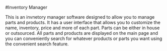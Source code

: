 #Inventory Manager

This is an invnetory manager software designed to allow you to manage parts and products. It has a user interface that allows you to customize the name, inventory, price and more of each part. Parts can be either in house or outsourced. All parts and products are displayed on the main page and you can conveniently search for whatever products or parts you want using the convenient search feature.
